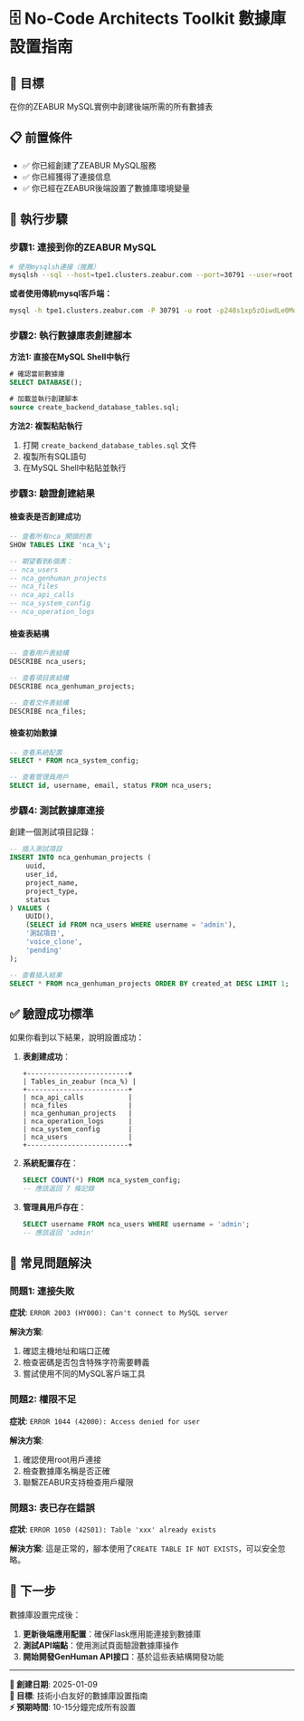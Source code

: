 ﻿# 🗄️ No-Code Architects Toolkit 數據庫設置指南

## 🎯 目標
在你的ZEABUR MySQL實例中創建後端所需的所有數據表

## 📋 前置條件
- ✅ 你已經創建了ZEABUR MySQL服務
- ✅ 你已經獲得了連接信息
- ✅ 你已經在ZEABUR後端設置了數據庫環境變量

## 🚀 **執行步驟**

### **步驟1: 連接到你的ZEABUR MySQL**
```bash
# 使用mysqlsh連接（推薦）
mysqlsh --sql --host=tpe1.clusters.zeabur.com --port=30791 --user=root --password=248s1xp5zOiwdLe0MqGQ3W7nTE9YZVh6 --schema=zeabur
```

**或者使用傳統mysql客戶端：**
```bash
mysql -h tpe1.clusters.zeabur.com -P 30791 -u root -p248s1xp5zOiwdLe0MqGQ3W7nTE9YZVh6 zeabur
```

### **步驟2: 執行數據庫表創建腳本**

**方法1: 直接在MySQL Shell中執行**
```sql
# 確認當前數據庫
SELECT DATABASE();

# 加載並執行創建腳本
source create_backend_database_tables.sql;
```

**方法2: 複製粘貼執行**
1. 打開 `create_backend_database_tables.sql` 文件
2. 複製所有SQL語句
3. 在MySQL Shell中粘貼並執行

### **步驟3: 驗證創建結果**

#### **檢查表是否創建成功**
```sql
-- 查看所有nca_開頭的表
SHOW TABLES LIKE 'nca_%';

-- 期望看到6個表：
-- nca_users
-- nca_genhuman_projects  
-- nca_files
-- nca_api_calls
-- nca_system_config
-- nca_operation_logs
```

#### **檢查表結構**
```sql
-- 查看用戶表結構
DESCRIBE nca_users;

-- 查看項目表結構  
DESCRIBE nca_genhuman_projects;

-- 查看文件表結構
DESCRIBE nca_files;
```

#### **檢查初始數據**
```sql
-- 查看系統配置
SELECT * FROM nca_system_config;

-- 查看管理員用戶
SELECT id, username, email, status FROM nca_users;
```

### **步驟4: 測試數據庫連接**

創建一個測試項目記錄：
```sql
-- 插入測試項目
INSERT INTO nca_genhuman_projects (
    uuid, 
    user_id, 
    project_name, 
    project_type, 
    status
) VALUES (
    UUID(),
    (SELECT id FROM nca_users WHERE username = 'admin'),
    '測試項目',
    'voice_clone',
    'pending'
);

-- 查看插入結果
SELECT * FROM nca_genhuman_projects ORDER BY created_at DESC LIMIT 1;
```

## ✅ **驗證成功標準**

如果你看到以下結果，說明設置成功：

1. **表創建成功**：
   ```
   +-------------------------+
   | Tables_in_zeabur (nca_%) |
   +-------------------------+
   | nca_api_calls           |
   | nca_files               |
   | nca_genhuman_projects   |
   | nca_operation_logs      |
   | nca_system_config       |
   | nca_users               |
   +-------------------------+
   ```

2. **系統配置存在**：
   ```sql
   SELECT COUNT(*) FROM nca_system_config;
   -- 應該返回 7 條記錄
   ```

3. **管理員用戶存在**：
   ```sql
   SELECT username FROM nca_users WHERE username = 'admin';
   -- 應該返回 'admin'
   ```

## 🔧 **常見問題解決**

### **問題1: 連接失敗**
**症狀**: `ERROR 2003 (HY000): Can't connect to MySQL server`

**解決方案**:
1. 確認主機地址和端口正確
2. 檢查密碼是否包含特殊字符需要轉義
3. 嘗試使用不同的MySQL客戶端工具

### **問題2: 權限不足**
**症狀**: `ERROR 1044 (42000): Access denied for user`

**解決方案**:
1. 確認使用root用戶連接
2. 檢查數據庫名稱是否正確
3. 聯繫ZEABUR支持檢查用戶權限

### **問題3: 表已存在錯誤**
**症狀**: `ERROR 1050 (42S01): Table 'xxx' already exists`

**解決方案**:
這是正常的，腳本使用了`CREATE TABLE IF NOT EXISTS`，可以安全忽略。

## 🎯 **下一步**

數據庫設置完成後：

1. **更新後端應用配置**：確保Flask應用能連接到數據庫
2. **測試API端點**：使用測試頁面驗證數據庫操作
3. **開始開發GenHuman API接口**：基於這些表結構開發功能

---

**📅 創建日期**: 2025-01-09  
**🎯 目標**: 技術小白友好的數據庫設置指南  
**⚡ 預期時間**: 10-15分鐘完成所有設置
